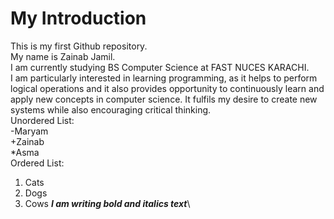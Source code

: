 # My Introduction

This is my first Github repository.
<br>
My name is Zainab Jamil.
<br>
I am currently studying BS Computer Science at FAST NUCES KARACHI.
<br>
I am particularly interested in learning programming, as it helps to perform logical operations and it also provides opportunity to continuously learn and apply new concepts in computer science.
It fulfils my desire to create new systems while also encouraging critical thinking.
<br>
Unordered List:\
-Maryam\
+Zainab\
*Asma\
Ordered List:
1. Cats
2. Dogs
3. Cows
***I am writing bold and italics text***\

